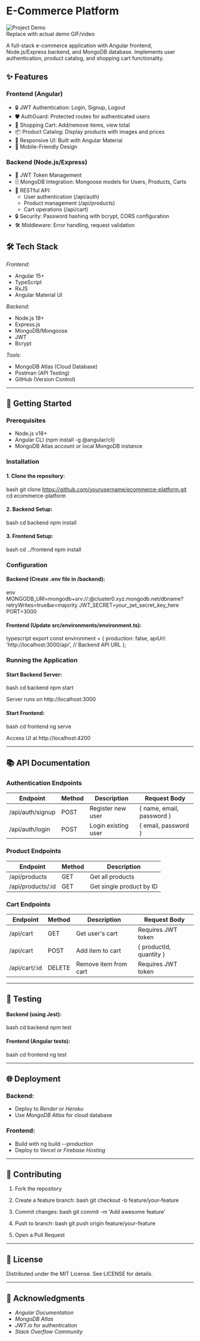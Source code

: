 # E-Commerce Platform

![Project Demo](https://via.placeholder.com/800x400?text=Demo+Preview)  
Replace with actual demo GIF/video

A full-stack e-commerce application with Angular frontend, Node.js/Express backend, and MongoDB database. Implements user authentication, product catalog, and shopping cart functionality.

## ✨ Features

### Frontend (Angular)
- 🔒 JWT Authentication: Login, Signup, Logout
- 🛡 AuthGuard: Protected routes for authenticated users
- 🛒 Shopping Cart: Add/remove items, view total
- 📦 Product Catalog: Display products with images and prices
- 🚀 Responsive UI: Built with Angular Material
- 📱 Mobile-Friendly Design

### Backend (Node.js/Express)
- 🔑 JWT Token Management
- 🗄 MongoDB Integration: Mongoose models for Users, Products, Carts
- 📡 RESTful API:
  - User authentication (/api/auth)
  - Product management (/api/products)
  - Cart operations (/api/cart)
- 🔒 Security: Password hashing with bcrypt, CORS configuration
- 🛠 Middleware: Error handling, request validation

## 🛠 Tech Stack

*Frontend*:
- Angular 15+
- TypeScript
- RxJS
- Angular Material UI

*Backend*:
- Node.js 18+
- Express.js
- MongoDB/Mongoose
- JWT
- Bcrypt

*Tools*:
- MongoDB Atlas (Cloud Database)
- Postman (API Testing)
- GitHub (Version Control)

---

## 🚀 Getting Started

### Prerequisites
- Node.js v18+
- Angular CLI (npm install -g @angular/cli)
- MongoDB Atlas account or local MongoDB instance

### Installation

#### 1. Clone the repository:
bash
git clone https://github.com/yourusername/ecommerce-platform.git
cd ecommerce-platform


#### 2. Backend Setup:
bash
cd backend
npm install


#### 3. Frontend Setup:
bash
cd ../frontend
npm install


### Configuration

#### Backend (Create .env file in /backend):
env
MONGODB_URI=mongodb+srv://<username>:<password>@cluster0.xyz.mongodb.net/dbname?retryWrites=true&w=majority
JWT_SECRET=your_jwt_secret_key_here
PORT=3000


#### Frontend (Update src/environments/environment.ts):
typescript
export const environment = {
  production: false,
  apiUrl: 'http://localhost:3000/api', // Backend API URL
};


### Running the Application

#### Start Backend Server:
bash
cd backend
npm start

Server runs on http://localhost:3000

#### Start Frontend:
bash
cd frontend
ng serve

Access UI at http://localhost:4200

---

## 📚 API Documentation

### Authentication Endpoints
| Endpoint            | Method | Description              | Request Body                |
|---------------------|--------|--------------------------|-----------------------------|
| /api/auth/signup | POST   | Register new user       | { name, email, password } |
| /api/auth/login  | POST   | Login existing user     | { email, password }       |

### Product Endpoints
| Endpoint         | Method | Description              |
|-----------------|--------|--------------------------|
| /api/products | GET    | Get all products         |
| /api/products/:id | GET  | Get single product by ID |

### Cart Endpoints
| Endpoint       | Method | Description              | Request Body               |
|---------------|--------|--------------------------|----------------------------|
| /api/cart   | GET    | Get user's cart         | Requires JWT token        |
| /api/cart   | POST   | Add item to cart        | { productId, quantity }  |
| /api/cart/:id | DELETE | Remove item from cart   | Requires JWT token        |

---

## 🧪 Testing

#### Backend (using Jest):
bash
cd backend
npm test


#### Frontend (Angular tests):
bash
cd frontend
ng test


---

## 🌐 Deployment

### Backend:
- Deploy to *Render* or *Heroku*
- Use *MongoDB Atlas* for cloud database

### Frontend:
- Build with ng build --production
- Deploy to *Vercel* or *Firebase Hosting*

---

## 🤝 Contributing

1. Fork the repository
2. Create a feature branch:
bash
git checkout -b feature/your-feature

3. Commit changes:
bash
git commit -m 'Add awesome feature'

4. Push to branch:
bash
git push origin feature/your-feature

5. Open a Pull Request

---

## 📄 License
Distributed under the MIT License. See LICENSE for details.

---

## 🙏 Acknowledgments
- *Angular Documentation*
- *MongoDB Atlas*
- *JWT.io* for authentication
- *Stack Overflow Community*